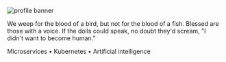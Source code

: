 ![profile banner](https://pbs.twimg.com/profile_banners/142658024/1562223957)

We weep for the blood of a bird, but not for the blood of a fish. Blessed are those with a voice. If the dolls could speak, no doubt they'd scream, "I didn't want to become human."

Microservices • Kubernetes • Artificial intelligence
